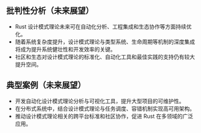 ## 批判性分析（未来展望）
- Rust 设计模式理论未来可在自动化分析、工程集成和生态协作等方面持续优化。
- 随着系统复杂度提升，设计模式理论与类型系统、生命周期等机制的深度集成将成为提升系统健壮性和开发效率的关键。
- 社区和生态对设计模式理论的标准化、自动化工具和最佳实践的支持仍有较大提升空间。

## 典型案例（未来展望）
- 开发自动化设计模式理论分析与可视化工具，提升大型项目的可维护性。
- 在分布式系统中，结合设计模式理论与任务调度、容错机制实现高可用架构。
- 推动设计模式理论相关的跨平台标准和社区协作，促进 Rust 在多领域的广泛应用。 